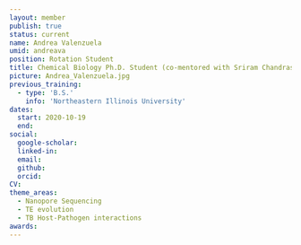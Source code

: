 ```yaml
---
layout: member
publish: true
status: current
name: Andrea Valenzuela
umid: andreava
position: Rotation Student
title: Chemical Biology Ph.D. Student (co-mentored with Sriram Chandrasekaran)
picture: Andrea_Valenzuela.jpg
previous_training:
  - type: 'B.S.'
    info: 'Northeastern Illinois University'
dates:
  start: 2020-10-19
  end: 
social: 
  google-scholar: 
  linked-in: 
  email: 
  github:
  orcid:
CV: 
theme_areas:
  - Nanopore Sequencing
  - TE evolution
  - TB Host-Pathogen interactions
awards:
---
```


